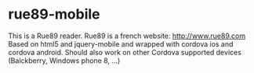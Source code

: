 rue89-mobile
============
This is a Rue89 reader. Rue89 is a french website: http://www.rue89.com
Based on html5 and jquery-mobile and wrapped with cordova ios and cordova android. Should also work on other Cordova supported devices (Balckberry, Windows phone 8, ...)




